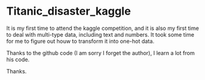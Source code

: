# Titanic_disaster_kaggle

It is my first time to attend the kaggle competition, and it is also my first time to deal with multi-type data, including text and numbers. 
It took some time for me to figure out houw to transform it into one-hot data.

Thanks to the github code (I am sorry I forget the author), I learn a lot from his code.

Thanks.
